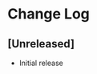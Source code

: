 # Change Log

<!--Check [Keep a Changelog](http://keepachangelog.com/) for recommendations on how to structure this file.-->

## [Unreleased]
- Initial release